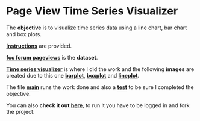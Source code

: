 # Page View Time Series Visualizer

The **objective** is to visualize time series data using a line chart, bar chart and box plots.

[**Instructions**](https://github.com/LautaroOchotorena/Data-Analysis-with-Python-Freecodecamp/blob/main/Page%20View%20Time%20Series%20Visualizer/Instructions.md) are provided.

[**fcc forum pageviews**](https://github.com/LautaroOchotorena/Data-Analysis-with-Python-Freecodecamp/blob/main/Page%20View%20Time%20Series%20Visualizer/fcc-forum-pageviews.csv) is the **dataset**.

[**Time series visualizer**](https://github.com/LautaroOchotorena/Data-Analysis-with-Python-Freecodecamp/blob/main/Page%20View%20Time%20Series%20Visualizer/time_series_visualizer.py) is where I did the work and the following **images** are created due to this one [**barplot**](https://github.com/LautaroOchotorena/Data-Analysis-with-Python-Freecodecamp/blob/main/Page%20View%20Time%20Series%20Visualizer/bar_plot.png), [**boxplot**](https://github.com/LautaroOchotorena/Data-Analysis-with-Python-Freecodecamp/blob/main/Page%20View%20Time%20Series%20Visualizer/box_plot.png) and [**lineplot**](https://github.com/LautaroOchotorena/Data-Analysis-with-Python-Freecodecamp/blob/main/Page%20View%20Time%20Series%20Visualizer/line_plot.png).

The file [**main**](https://github.com/LautaroOchotorena/Data-Analysis-with-Python-Freecodecamp/blob/main/Page%20View%20Time%20Series%20Visualizer/main.py) runs the work done and also a [**test**](https://github.com/LautaroOchotorena/Data-Analysis-with-Python-Freecodecamp/blob/main/Page%20View%20Time%20Series%20Visualizer/test_module.py) to be sure I completed the objective.

You can also **check it out** [**here**](https://replit.com/@LautaroOchotore/Page-View-Time-Series-Visualizer), to run it you have to be logged in and fork the project.
